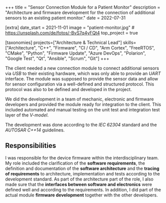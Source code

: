 +++
title = "Sensor Connection Module for a Patient Monitor"
description = "Architecture and firmware development for the connection of additional sensors to an existing patient monitor."
date = 2022-07-31

[extra]
date_start = 2021-11-01
image = "patient-monitor.jpg" # https://unsplash.com/de/fotos/-BvS7q4yFQt4
top_project = true

[taxonomies]
projects=["Architecture & Technical Lead"]
skills=["Architecture", "C++", "Firmware",  "CI / CD", "Arm Cortex", "FreeRTOS", "CMake", "Python", "Firmware Update", "Azure DevOps", "Polarion", "Google Test", "Qt", "Ansible", "Scrum", "Git"]
+++

The client needed a new connection module to connect additional sensors via *USB* to their existing hardware, which was only able to provide an *UART* interface. The module was supposed to provide the sensor data and allow for sensor configuration via a well-defined and structured protocol. This protocol was also to be defined and developed in the project.

We did the development in a team of mechanic, electronic and firmware developers and provided the module ready for integration to the client. This included automated and manual testing on the unit test and integration test layer of the *V-model*.

The development was done according to the *IEC 62304* standard and the *AUTOSAR C++14* guidelines.

## Responsibilities

I was responsible for the device firmware within the interdisciplinary team. My role included the clarification of the **software requirements**, the definition and documentation of the **software architecture** and the **tracing of requirements** to architecture, implementation and tests according to the development standard. As part of the architecture part of the role, I also made sure that the **interfaces between software and electronics** were defined well and according to the requirements. In addition, I did part of the actual module **firmware development** together with the other developers.
